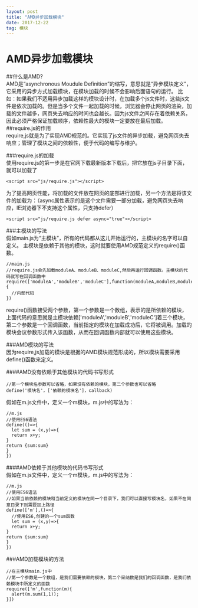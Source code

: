 ```yaml
---
layout: post
title: "AMD异步加载模块"
date: 2017-12-22   
tag: 模块 
---
```


# AMD异步加载模块
##什么是AMD?
<br/>AMD是“asynchronous Moudule Definition”的缩写，意思就是“异步模块定义”，它采用的异步方式加载模块，在模块加载的时候不会影响后面语句的运行。
比如：如果我们不适用异步加载这样的模块设计时，在加载多个js文件时，这些js文件是依次加载的。但是当多个文件一起加载的时候，浏览器会停止网页的渲染，加载的文件越多，网页失去响应的时间也会越长。因为js文件之间存在着依赖关系，因此必须严格保证加载顺序，依赖性最大的模块一定要放在最后加载。
##require.js的作用
<br/>require,js就是为了实现AMD规范的。它实现了js文件的异步加载，避免网页失去响应；管理了模块之间的依赖性，便于代码的编写与维护。

###require.js的加载
<br/>使用require.js的第一步是在官网下载最新版本下载后，把它放在js子目录下面，就可以加载了
```
<script src="js/require.js"></script>
```

为了提高网页性能，将加载的文件放在网页的底部进行加载，另一个方法是将该文件的加载为：（async属性表示的是这个文件需要一部分加载，避免网页失去响应，IE浏览器下不支持这个属性，只支持defer）
```
<script src="js/require.js defer async="true"></script>
```

###主模块的写法
<br/>假如main.js为“主模块”，所有的代码都从这儿开始运行的，主模块的名字可以自定义。
主模块是依赖于其他的模块，这时就要使用AMD规范定义的require()函数。
```
//main.js
//require.js会先加载moduleA、moduleB、moduleC,然后再运行回调函数。主模块的代码就写在回调函数中
require(['moduleA','moduleB','moduleC'],function(moduleA,moduleB,moduleC){
  //内部代码
})
```
require()函数接受两个参数，第一个参数是一个数组，表示的是所依赖的模块，上面代码的意思就是主模块依赖['moduleA','moduleB','moduleC']着三个模块，第二个参数是一个回调函数，当前指定的模块在加载成功后，它将被调用。加载的模块会议参数形式传入该函数，从而在回调函数内部就可以使用这些模块。

###AMD模块的写法
<br/>因为require,js加载的模块是根据的AMD模块规范形成的，所以模块需要采用define()函数来定义。

####AMD没有依赖于其他模块的代码书写形式
```
//第一个模块名参数可以省略，如果没有依赖的模块，第二个参数也可以省略
define('模块名'，['依赖的模块名']，callback)
```

假如在m.js文件中，定义一个m模块，m.js中的写法为：
```
//m.js
//使用ES6语法
define(()=>{
  let sum = (x,y)=>{
  return x+y;
}
return {sum:sum}
}
})
```

####AMD依赖于其他模块的代码书写形式
<br/>假如在m.js文件中，定义一个m模块，m.js中的写法为：
```
//m.js
//使用ES6语法
//如果当前依赖的模块和当前定义的模块在同一个目录下，我们可以直接写模块名，如果不在同意目录下则需要加上路径
define(['m'],()=>{
  //使用ES6,创建的一个sum函数
  let sum = (x,y)=>{
  return x+y;
}
return {sum:sum}
}
})
```

###AMD加载模块的方法
```
//在主模块main.js中
//第一个参数是一个数组，是我们需要依赖的模块，第二个采纳数是我们的回调函数，是我们依赖模块中所定义的函数
require(['m',function(m){
  alert(m.sum(1,1));
}])
```